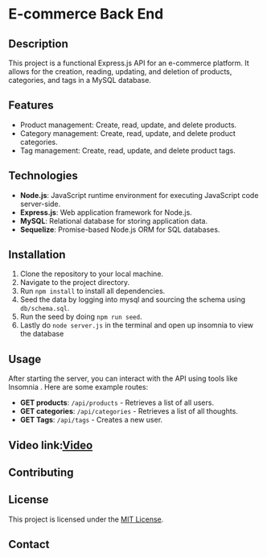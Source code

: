 # E-commerce Back End

## Description
This project is a functional Express.js API for an e-commerce platform. It allows for the creation, reading, updating, and deletion of products, categories, and tags in a MySQL database.

## Features
- Product management: Create, read, update, and delete products.
- Category management: Create, read, update, and delete product categories.
- Tag management: Create, read, update, and delete product tags.

## Technologies
- **Node.js**: JavaScript runtime environment for executing JavaScript code server-side.
- **Express.js**: Web application framework for Node.js.
- **MySQL**: Relational database for storing application data.
- **Sequelize**: Promise-based Node.js ORM for SQL databases.

## Installation
1. Clone the repository to your local machine.
2. Navigate to the project directory.
3. Run `npm install` to install all dependencies.
4. Seed the data by logging into mysql and sourcing the schema using `db/schema.sql`.
5. Run the seed by doing `npm run seed`.
6. Lastly do `node server.js` in the terminal and open up insomnia to view the database

## Usage
After starting the server, you can interact with the API using tools like Insomnia . Here are some example routes:

- **GET products**: `/api/products` - Retrieves a list of all users.
- **GET categories**: `/api/categories` - Retrieves a list of all thoughts.
- **GET Tags**: `/api/tags` - Creates a new user.

## Video link:[Video](https://drive.google.com/file/d/1nj5clIGepopPafCiAcP0OlmWfCEY6xS/view)

## Contributing


## License
This project is licensed under the [MIT License](LICENSE).

## Contact
